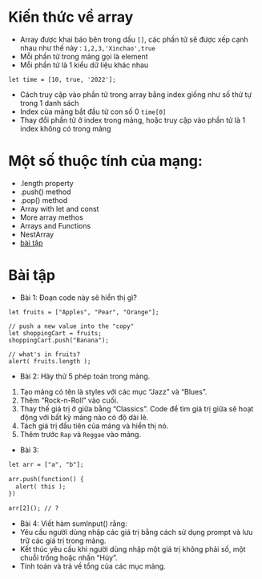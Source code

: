 # Kiến thức về array
- Array được khai báo bên trong dấu `[]`, các phần tử sẽ được xếp cạnh nhau như thế này : `1,2,3,'Xinchao',true`
- Mỗi phần tử trong mảng gọi là element
- Mỗi phần tử là 1 kiểu dữ liệu khác nhau
```
let time = [10, true, '2022'];
```
- Cách truy cập vào phần tử trong array bằng index giống như số thứ tự trong 1 danh sách
- Index của mảng bắt đầu từ con số 0 `time[0]`
- Thay đổi phần tử ở index trong mảng, hoặc truy cập vào phần tử là 1 index không có trong mảng
# Một số thuộc tính của mạng:
- .length property
- .push() method
- .pop() method
- Array with let and const
- More array methos
- Arrays and Functions
- NestArray
- [bài tập](https://cafedev.vn/tu-hoc-javascript-bai-tap-full-bai-huong-dan-ve-array-va-ham-array-trong-javascript/)
# Bài tập
- Bài 1: Đoạn code này sẽ hiển thị gì?
```
let fruits = ["Apples", "Pear", "Orange"];

// push a new value into the "copy"
let shoppingCart = fruits;
shoppingCart.push("Banana");

// what's in fruits?
alert( fruits.length ); 
```
- Bài 2:
Hãy thử 5 phép toán trong mảng.
1) Tạo mảng có tên là styles với các mục “Jazz” và “Blues”.
2) Thêm “Rock-n-Roll” vào cuối.
3) Thay thế giá trị ở giữa bằng “Classics”. Code để tìm giá trị giữa sẽ hoạt động với bất kỳ mảng nào có độ dài lẻ.
4) Tách giá trị đầu tiên của mảng và hiển thị nó.
5) Thêm trước `Rap` và `Reggae` vào mảng.
- Bài 3:
```html
let arr = ["a", "b"];

arr.push(function() {
  alert( this );
})

arr[2](); // ?
```
- Bài 4:
Viết hàm sumInput() rằng:
- Yêu cầu người dùng nhập các giá trị bằng cách sử dụng prompt và lưu trữ các giá trị trong mảng.
- Kết thúc yêu cầu khi người dùng nhập một giá trị không phải số, một chuỗi trống hoặc nhấn “Hủy”.
- Tính toán và trả về tổng của các mục mảng.
